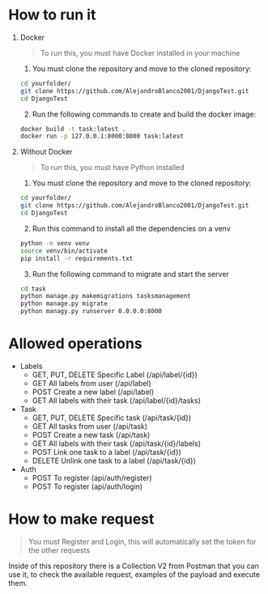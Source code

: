 # How to run it

1. Docker
    > To run this, you must have Docker installed in your machine

    1. You must clone the repository and move to the cloned repository:
    ```bash
    cd yourfolder/
    git clone https://github.com/AlejandroBlanco2001/DjangoTest.git
    cd DjangoTest
    ```
    2. Run the following commands to create and build the docker image:

    ```bash
    docker build -t task:latest . 
    docker run -p 127.0.0.1:8000:8000 task:latest
    ```
2. Without Docker
    > To run this, you must have Python installed

    1. You must clone the repository and move to the cloned repository:
    ```bash
    cd yourfolder/
    git clone https://github.com/AlejandroBlanco2001/DjangoTest.git
    cd DjangoTest
    ```
    2. Run this command to install all the dependencies on a venv
    ```bash
    python -m venv venv
    source venv/bin/activate
    pip install -r requirements.txt
    ```

    3. Run the following command to migrate and start the server
    ```bash
    cd task
    python manage.py makemigrations tasksmanagement
    python manage.py migrate
    python managy.py runserver 0.0.0.0:8000
    ```

# Allowed operations

- Labels
    - GET, PUT, DELETE Specific Label (/api/label/{id})
    - GET All labels from user (/api/label)
    - POST Create a new label (/api/label)
    - GET All labels with their task (/api/label/{id}/tasks)
- Task 
    - GET, PUT, DELETE Specific task (/api/task/{id})
    - GET All tasks from user (/api/task)
    - POST Create a new task (/api/task)
    - GET All labels with their task (/api/task/{id}/labels)
    - POST Link one task to a label (/api/task/{id})
    - DELETE Unlink one task to a label (/api/task/{id})
- Auth
    - POST To register (api/auth/register)
    - POST To register (api/auth/login)

# How to make request
> You must Register and Login, this will automatically set the token for the other requests

Inside of this repository there is a Collection V2 from Postman that you can use it, to check the available request, examples of the payload and execute them.